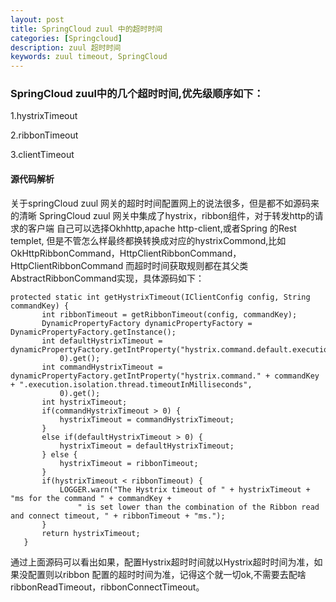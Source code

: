 ```yaml
---
layout: post
title: SpringCloud zuul 中的超时时间
categories: [Springcloud]
description: zuul 超时时间
keywords: zuul timeout, SpringCloud
---
```

### SpringCloud zuul中的几个超时时间,优先级顺序如下：

1.hystrixTimeout

2.ribbonTimeout

3.clientTimeout


#### 源代码解析
 关于springCloud zuul 网关的超时时间配置网上的说法很多，但是都不如源码来的清晰
 SpringCloud zuul 网关中集成了hystrix，ribbon组件，对于转发http的请求的客户端
 自己可以选择Okhhttp,apache http-client,或者Spring 的Rest templet,
 但是不管怎么样最终都换转换成对应的hystrixCommond,比如OkHttpRibbonCommand，HttpClientRibbonCommand，HttpClientRibbonCommand
 而超时时间获取规则都在其父类AbstractRibbonCommand实现，具体源码如下：
 ````
 protected static int getHystrixTimeout(IClientConfig config, String commandKey) {
 		int ribbonTimeout = getRibbonTimeout(config, commandKey);
 		DynamicPropertyFactory dynamicPropertyFactory = DynamicPropertyFactory.getInstance();
 		int defaultHystrixTimeout = dynamicPropertyFactory.getIntProperty("hystrix.command.default.execution.isolation.thread.timeoutInMilliseconds",
 			0).get();
 		int commandHystrixTimeout = dynamicPropertyFactory.getIntProperty("hystrix.command." + commandKey + ".execution.isolation.thread.timeoutInMilliseconds",
 			0).get();
 		int hystrixTimeout;
 		if(commandHystrixTimeout > 0) {
 			hystrixTimeout = commandHystrixTimeout;
 		}
 		else if(defaultHystrixTimeout > 0) {
 			hystrixTimeout = defaultHystrixTimeout;
 		} else {
 			hystrixTimeout = ribbonTimeout;
 		}
 		if(hystrixTimeout < ribbonTimeout) {
 			LOGGER.warn("The Hystrix timeout of " + hystrixTimeout + "ms for the command " + commandKey +
 				" is set lower than the combination of the Ribbon read and connect timeout, " + ribbonTimeout + "ms.");
 		}
 		return hystrixTimeout;
 	}
 ````
 通过上面源码可以看出如果，配置Hystrix超时时间就以Hystrix超时时间为准，如果没配置则以ribbon
 配置的超时时间为准，记得这个就一切ok,不需要去配啥ribbonReadTimeout，ribbonConnectTimeout。
